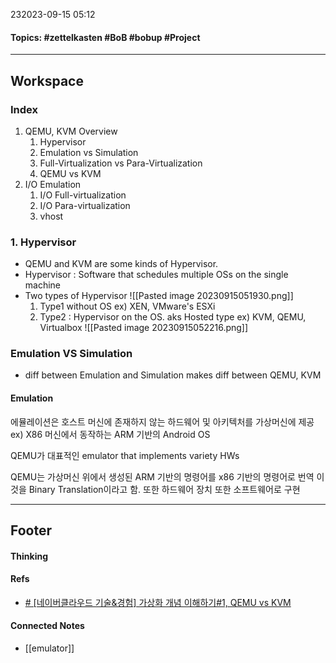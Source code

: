 232023-09-15 05:12
#### Topics: #zettelkasten #BoB #bobup #Project
---
## Workspace
### Index
1. QEMU, KVM Overview
	1. Hypervisor
	2. Emulation vs Simulation
	3. Full-Virtualization vs Para-Virtualization
	4. QEMU vs KVM
2. I/O Emulation
	1. I/O Full-virtualization
	2. I/O Para-virtualization
	3. vhost

### 1. Hypervisor
* QEMU and KVM are some kinds of Hypervisor.
* Hypervisor : Software that schedules multiple OSs on the single machine
* Two types of Hypervisor
	  ![[Pasted image 20230915051930.png]]
	1. Type1 without OS
		ex) XEN, VMware's ESXi
	2. Type2 : Hypervisor on the OS. aks Hosted type
		ex) KVM, QEMU, Virtualbox
	![[Pasted image 20230915052216.png]]
### Emulation VS Simulation
* diff between Emulation and Simulation makes diff between QEMU, KVM
#### Emulation
에뮬레이션은 호스트 머신에 존재하지 않는 하드웨어 및 아키텍처를 가상머신에 제공
ex) X86 머신에서 동작하는 ARM 기반의 Android OS

QEMU가 대표적인 emulator that implements variety HWs

QEMU는 가상머신 위에서 생성된 ARM 기반의 명령어를 x86 기반의 명령어로 번역
이것을 Binary Translation이라고 함.
또한 하드웨어 장치 또한 소프트웨어로 구현


---
## Footer
#### Thinking
> 

#### Refs
* [# [네이버클라우드 기술&경험] 가상화 개념 이해하기#1, QEMU vs KVM](https://medium.com/naver-cloud-platform/%EB%84%A4%EC%9D%B4%EB%B2%84%ED%81%B4%EB%9D%BC%EC%9A%B0%EB%93%9C-%EA%B8%B0%EC%88%A0-%EA%B2%BD%ED%97%98-%EA%B0%80%EC%83%81%ED%99%94-%EA%B0%9C%EB%85%90-%EC%9D%B4%ED%95%B4%ED%95%98%EA%B8%B0-1-qemu-vs-kvm-962113641799)

#### Connected Notes
- [[emulator]] 